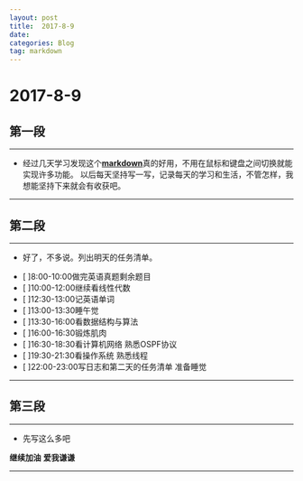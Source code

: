 ```yaml
---
layout: post
title:  2017-8-9
date:
categories: Blog
tag: markdown
---
```

# 2017-8-9
## 第一段
----------------------------
*    经过几天学习发现这个[**markdown**](https://baike.baidu.com/item/markdown/3245829?fr=aladdin)真的好用，不用在鼠标和键盘之间切换就能实现许多功能。
     以后每天坚持写一写，记录每天的学习和生活，不管怎样，我想能坚持下来就会有收获吧。

---------------------------
## 第二段
------
*    好了，不多说。列出明天的任务清单。
- [ ]8:00-10:00做完英语真题剩余题目
- [ ]10:00-12:00继续看线性代数
- [ ]12:30-13:00记英语单词
- [ ]13:00-13:30睡午觉
- [ ]13:30-16:00看数据结构与算法
- [ ]16:00-16:30锻炼肌肉
- [ ]16:30-18:30看计算机网络 熟悉OSPF协议
- [ ]19:30-21:30看操作系统 熟悉线程
- [ ]22:00-23:00写日志和第二天的任务清单 准备睡觉
--------------------
## 第三段
------
* 先写这么多吧

**继续加油**
**爱我谦谦**

-----------
